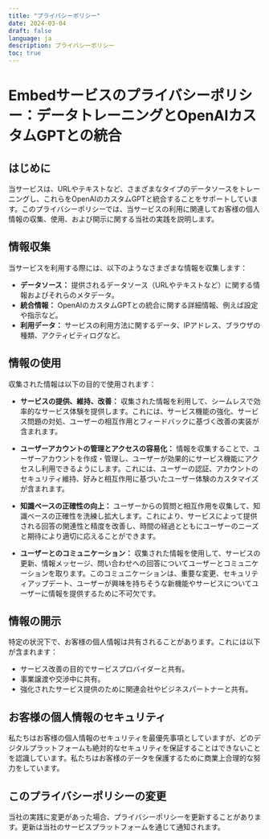 ```yaml
---
title: "プライバシーポリシー"
date: 2024-03-04
draft: false
language: ja
description: プライバシーポリシー
toc: true
---
```


# Embedサービスのプライバシーポリシー：データトレーニングとOpenAIカスタムGPTとの統合

## はじめに
当サービスは、URLやテキストなど、さまざまなタイプのデータソースをトレーニングし、これらをOpenAIのカスタムGPTと統合することをサポートしています。このプライバシーポリシーでは、当サービスの利用に関連してお客様の個人情報の収集、使用、および開示に関する当社の実践を説明します。

## 情報収集
当サービスを利用する際には、以下のようなさまざまな情報を収集します：

- **データソース：** 提供されるデータソース（URLやテキストなど）に関する情報およびそれらのメタデータ。
- **統合情報：** OpenAIのカスタムGPTとの統合に関する詳細情報、例えば設定や指示など。
- **利用データ：** サービスの利用方法に関するデータ、IPアドレス、ブラウザの種類、アクティビティログなど。

## 情報の使用
収集された情報は以下の目的で使用されます：
- **サービスの提供、維持、改善：** 収集された情報を利用して、シームレスで効率的なサービス体験を提供します。これには、サービス機能の強化、サービス問題の対処、ユーザーの相互作用とフィードバックに基づく改善の実装が含まれます。

- **ユーザーアカウントの管理とアクセスの容易化：** 情報を収集することで、ユーザーアカウントを作成・管理し、ユーザーが効果的にサービス機能にアクセスし利用できるようにします。これには、ユーザーの認証、アカウントのセキュリティ維持、好みと相互作用に基づいたユーザー体験のカスタマイズが含まれます。

- **知識ベースの正確性の向上：** ユーザーからの質問と相互作用を収集して、知識ベースの正確性を洗練し拡大します。これにより、サービスによって提供される回答の関連性と精度を改善し、時間の経過とともにユーザーのニーズと期待により適切に応えることができます。

- **ユーザーとのコミュニケーション：** 収集された情報を使用して、サービスの更新、情報メッセージ、問い合わせへの回答についてユーザーとコミュニケーションを取ります。このコミュニケーションは、重要な変更、セキュリティアップデート、ユーザーが興味を持ちそうな新機能やサービスについてユーザーに情報を提供するために不可欠です。

## 情報の開示
特定の状況下で、お客様の個人情報は共有されることがあります。これには以下が含まれます：

- サービス改善の目的でサービスプロバイダーと共有。
- 事業譲渡や交渉中に共有。
- 強化されたサービス提供のために関連会社やビジネスパートナーと共有。

## お客様の個人情報のセキュリティ
私たちはお客様の個人情報のセキュリティを最優先事項としていますが、どのデジタルプラットフォームも絶対的なセキュリティを保証することはできないことを認識しています。私たちはお客様のデータを保護するために商業上合理的な努力をしています。

## このプライバシーポリシーの変更
当社の実践に変更があった場合、プライバシーポリシーを更新することがあります。更新は当社のサービスプラットフォームを通じて通知されます。
